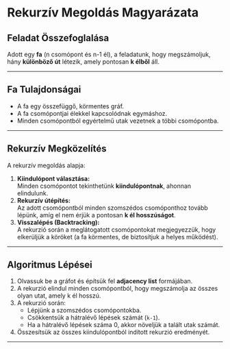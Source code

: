 # Rekurzív Megoldás Magyarázata

## **Feladat Összefoglalása**
Adott egy **fa** (n csomópont és n-1 él), a feladatunk, hogy megszámoljuk, hány **különböző út** létezik, amely pontosan **k élből** áll.

---

## **Fa Tulajdonságai**
- A fa egy összefüggő, körmentes gráf.
- A fa csomópontjai élekkel kapcsolódnak egymáshoz.  
- Minden csomópontból egyértelmű utak vezetnek a többi csomópontba.

---

## **Rekurzív Megközelítés**  
A rekurzív megoldás alapja:  
1. **Kiindulópont választása:**  
   Minden csomópontot tekinthetünk **kiindulópontnak**, ahonnan elindulunk.
2. **Rekurzív útépítés:**  
   Az adott csomópontból minden szomszédos csomóponthoz tovább lépünk, amíg el nem érjük a pontosan **k él hosszúságot**.  
3. **Visszalépés (Backtracking):**  
   A rekurzió során a meglátogatott csomópontokat megjegyezzük, hogy elkerüljük a köröket (a fa körmentes, de biztosítjuk a helyes működést).  

---

## **Algoritmus Lépései**  
1. Olvassuk be a gráfot és építsük fel **adjacency list** formájában.  
2. A rekurzió elindul minden csomópontból, hogy megszámolja az összes olyan utat, amely k él hosszú.  
3. A rekurzió során:  
   - Lépjünk a szomszédos csomópontokba.  
   - Csökkentsük a hátralévő lépések számát (`k-1`).  
   - Ha a hátralévő lépések száma 0, akkor növeljük a talált utak számát.  
4. Összesítsük az összes kiindulópontból indított rekurzió eredményét.  

---
